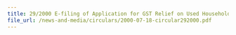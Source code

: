```yaml
---
title: 29/2000 E-filing of Application for GST Relief on Used Household Articles and Personal Effects
file_url: /news-and-media/circulars/2000-07-18-circular292000.pdf
---
```

